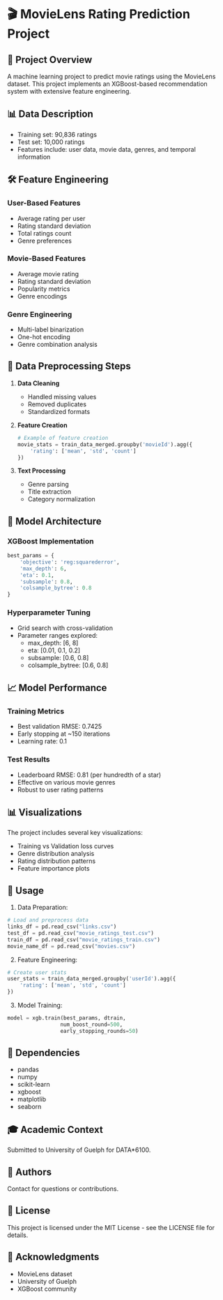 # 🎬 MovieLens Rating Prediction Project

## 🎯 Project Overview
A machine learning project to predict movie ratings using the MovieLens dataset. This project implements an XGBoost-based recommendation system with extensive feature engineering.

## 📊 Data Description
- Training set: 90,836 ratings
- Test set: 10,000 ratings
- Features include: user data, movie data, genres, and temporal information

## 🛠️ Feature Engineering

### User-Based Features
- Average rating per user
- Rating standard deviation
- Total ratings count
- Genre preferences

### Movie-Based Features
- Average movie rating
- Rating standard deviation
- Popularity metrics
- Genre encodings

### Genre Engineering
- Multi-label binarization
- One-hot encoding
- Genre combination analysis

## 🔧 Data Preprocessing Steps

1. **Data Cleaning**
   - Handled missing values
   - Removed duplicates
   - Standardized formats

2. **Feature Creation**
   ```python
   # Example of feature creation
   movie_stats = train_data_merged.groupby('movieId').agg({
       'rating': ['mean', 'std', 'count']
   })
   ```

3. **Text Processing**
   - Genre parsing
   - Title extraction
   - Category normalization

## 🤖 Model Architecture

### XGBoost Implementation
```python
best_params = {
    'objective': 'reg:squarederror',
    'max_depth': 6,
    'eta': 0.1,
    'subsample': 0.8,
    'colsample_bytree': 0.8
}
```

### Hyperparameter Tuning
- Grid search with cross-validation
- Parameter ranges explored:
  - max_depth: [6, 8]
  - eta: [0.01, 0.1, 0.2]
  - subsample: [0.6, 0.8]
  - colsample_bytree: [0.6, 0.8]

## 📈 Model Performance

### Training Metrics
- Best validation RMSE: 0.7425
- Early stopping at ~150 iterations
- Learning rate: 0.1

### Test Results
- Leaderboard RMSE: 0.81 (per hundredth of a star)
- Effective on various movie genres
- Robust to user rating patterns

## 📊 Visualizations

The project includes several key visualizations:
- Training vs Validation loss curves
- Genre distribution analysis
- Rating distribution patterns
- Feature importance plots

## 🚀 Usage

1. Data Preparation:
```python
# Load and preprocess data
links_df = pd.read_csv("links.csv")
test_df = pd.read_csv("movie_ratings_test.csv")
train_df = pd.read_csv("movie_ratings_train.csv")
movie_name_df = pd.read_csv("movies.csv")
```

2. Feature Engineering:
```python
# Create user stats
user_stats = train_data_merged.groupby('userId').agg({
    'rating': ['mean', 'std', 'count']
})
```

3. Model Training:
```python
model = xgb.train(best_params, dtrain, 
                 num_boost_round=500,
                 early_stopping_rounds=50)
```

## 📝 Dependencies
- pandas
- numpy
- scikit-learn
- xgboost
- matplotlib
- seaborn

## 🎓 Academic Context
Submitted to University of Guelph for DATA*6100.

## 👥 Authors
Contact for questions or contributions.

## 📄 License
This project is licensed under the MIT License - see the LICENSE file for details.

## 🙏 Acknowledgments
- MovieLens dataset
- University of Guelph
- XGBoost community

